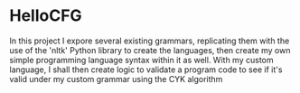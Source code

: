 # HelloCFG
In this project I expore several existing grammars, replicating them with the use of the 'nltk' Python library to create the languages, then create my own simple programming language syntax within it as well. With my custom language, I shall then create logic to validate a program code to see if it's valid under my custom grammar using the CYK algorithm
